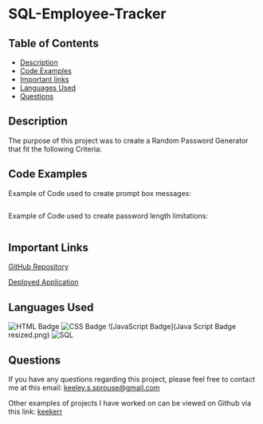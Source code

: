 # SQL-Employee-Tracker

## Table of Contents

* [Description](#description)
* [Code Examples](#code-examples)
* [Important links](#important-links)
* [Languages Used](#languages-used)
* [Questions](#questions)

## Description

The purpose of this project was to create a Random Password Generator that fit the following Criteria:



## Code Examples
Example of Code used to create prompt box messages:

```js

```

Example of Code used to create password length limitations:
```js

```

## Important Links
[GitHub Repository](https://github.com/keekerr/SQL-Employee-Tracker)

[Deployed Application](https://keekerr.github.io/Random-Password-Generator/)


## Languages Used

![HTML Badge](https://th.bing.com/th/id/OIP._Ik4_2kbAUkc8WfirxFSLwHaHa?w=100&h=120&c=7&r=0&o=5&pid=1.7)
![CSS Badge](https://th.bing.com/th/id/OIP.bVCzXbidOak-TcOhmW0QTAHaHa?pid=ImgDet&w=100&h=120&c=7)
![JavaScript Badge](Java Script Badge resized.png)
![SQL](https://th.bing.com/th/id/OIP.V9yQFn_Xeg3omWEqF_QvTAAAAA?pid=ImgDet&w=202&h=202&c=7)
## Questions

If you have any questions regarding this project, please feel free to contact me at this email: keeley.s.sprouse@gmail.com

Other examples of projects I have worked on can be viewed on Github via this link: [keekerr](https://github.com/keekerr)